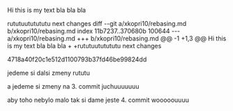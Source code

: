 Hi this is my text bla bla bla

rututuututututu next changes
diff --git a/xkopri10/rebasing.md b/xkopri10/rebasing.md
index 11b7237..370680b 100644
--- a/xkopri10/rebasing.md
+++ b/xkopri10/rebasing.md
@@ -1 +1,3 @@
 Hi this is my text bla bla bla
+
+rututuututututu next changes


4718a40f20c1e512d1100793b37fd46be99824dd

jedeme si dalsi zmeny rututu


a jedeme si zmeny na 3. commit juchuuuuuuu

aby toho nebylo malo tak si dame jeste 4. commit wooooouuuu
